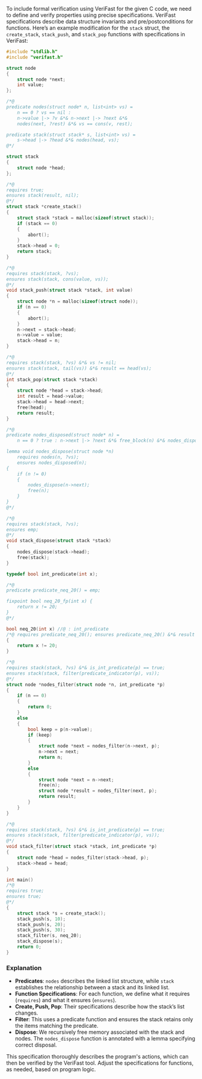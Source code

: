 To include formal verification using VeriFast for the given C code, we need to define and verify properties using precise specifications. VeriFast specifications describe data structure invariants and pre/postconditions for functions. Here’s an example modification for the `stack` struct, the `create_stack`, `stack_push`, and `stack_pop` functions with specifications in VeriFast:

```c
#include "stdlib.h"
#include "verifast.h"

struct node
{
    struct node *next;
    int value;
};

/*@
predicate nodes(struct node* n, list<int> vs) =
    n == 0 ? vs == nil : 
    n->value |-> ?v &*& n->next |-> ?next &*& 
    nodes(next, ?rest) &*& vs == cons(v, rest);

predicate stack(struct stack* s, list<int> vs) =
    s->head |-> ?head &*& nodes(head, vs);
@*/

struct stack
{
    struct node *head;
};

/*@
requires true;
ensures stack(result, nil);
@*/
struct stack *create_stack()
{
    struct stack *stack = malloc(sizeof(struct stack));
    if (stack == 0)
    {
        abort();
    }
    stack->head = 0;
    return stack;
}

/*@
requires stack(stack, ?vs);
ensures stack(stack, cons(value, vs));
@*/
void stack_push(struct stack *stack, int value)
{
    struct node *n = malloc(sizeof(struct node));
    if (n == 0)
    {
        abort();
    }
    n->next = stack->head;
    n->value = value;
    stack->head = n;
}

/*@
requires stack(stack, ?vs) &*& vs != nil;
ensures stack(stack, tail(vs)) &*& result == head(vs);
@*/
int stack_pop(struct stack *stack)
{
    struct node *head = stack->head;
    int result = head->value;
    stack->head = head->next;
    free(head);
    return result;
}

/*@
predicate nodes_disposed(struct node* n) = 
    n == 0 ? true : n->next |-> ?next &*& free_block(n) &*& nodes_disposed(next);

lemma void nodes_dispose(struct node *n) 
    requires nodes(n, ?vs);
    ensures nodes_disposed(n);
{
    if (n != 0)
    {
        nodes_dispose(n->next);
        free(n);
    }
}
@*/

/*@
requires stack(stack, ?vs);
ensures emp;
@*/
void stack_dispose(struct stack *stack)
{
    nodes_dispose(stack->head);
    free(stack);
}

typedef bool int_predicate(int x);

/*@
predicate predicate_neq_20() = emp;

fixpoint bool neq_20_fp(int x) {
    return x != 20;
}
@*/

bool neq_20(int x) //@ : int_predicate
/*@ requires predicate_neq_20(); ensures predicate_neq_20() &*& result == neq_20_fp(x); @*/
{
    return x != 20;
}

/*@
requires stack(stack, ?vs) &*& is_int_predicate(p) == true;
ensures stack(stack, filter(predicate_indicator(p), vs));
@*/
struct node *nodes_filter(struct node *n, int_predicate *p)
{
    if (n == 0)
    {
        return 0;
    }
    else
    {
        bool keep = p(n->value);
        if (keep)
        {
            struct node *next = nodes_filter(n->next, p);
            n->next = next;
            return n;
        }
        else
        {
            struct node *next = n->next;
            free(n);
            struct node *result = nodes_filter(next, p);
            return result;
        }
    }
}

/*@
requires stack(stack, ?vs) &*& is_int_predicate(p) == true;
ensures stack(stack, filter(predicate_indicator(p), vs));
@*/
void stack_filter(struct stack *stack, int_predicate *p)
{
    struct node *head = nodes_filter(stack->head, p);
    stack->head = head;
}

int main()
/*@
requires true;
ensures true;
@*/
{
    struct stack *s = create_stack();
    stack_push(s, 10);
    stack_push(s, 20);
    stack_push(s, 30);
    stack_filter(s, neq_20);
    stack_dispose(s);
    return 0;
}
```

### Explanation
- **Predicates**: `nodes` describes the linked list structure, while `stack` establishes the relationship between a stack and its linked list.
- **Function Specifications**: For each function, we define what it requires (`requires`) and what it ensures (`ensures`).
- **Create, Push, Pop**: Their specifications describe how the stack’s list changes.
- **Filter**: This uses a predicate function and ensures the stack retains only the items matching the predicate.
- **Dispose**: We recursively free memory associated with the stack and nodes. The `nodes_dispose` function is annotated with a lemma specifying correct disposal.

This specification thoroughly describes the program's actions, which can then be verified by the VeriFast tool. Adjust the specifications for functions, as needed, based on program logic.
